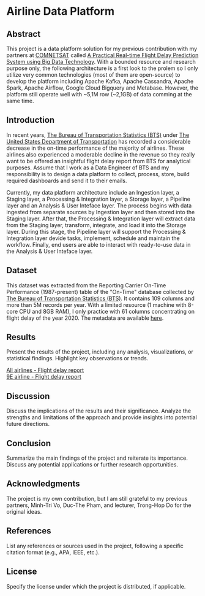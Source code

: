 # Airline Data Platform

## Abstract

This project is a data platform solution for my previous contribution with my partners at [COMNETSAT](https://comnetsat.org/) called [A Practical Real-time Flight Delay Prediction System using Big Data Technology](https://ieeexplore.ieee.org/document/9994427). With a bounded resource and research purpose only, the following architecture is a first look to the prolem so I only utilize very common technologies (most of them are open-source) to develop the platform including Apache Kafka, Apache Cassandra, Apache Spark, Apache Airflow, Google Cloud Bigquery and Metabase. However, the platform still operate well with ~5,1M row (~2,1GB) of data comming at the same time.

## Introduction

In recent years, [The Bureau of Transportation Statistics (BTS)](https://www.bts.gov/) under [The United States Department of Transportation](https://www.transportation.gov/) has recorded a considerable decrease in the on-time performance of the majority of airlines. These airlines also experienced a moderable decline in the revenue so they really want to be offered an insightful flight delay report from BTS for analytical purposes. Assume that I work as a Data Engineer of BTS and my responsibility is to design a data platform to collect, process, store, build required dashboards and send it to their emails.

Currently, my data platform architecture include an Ingestion layer, a Staging layer, a Processing & Integration layer, a Storage layer, a Pipeline layer and an Analysis & User Inteface layer. The process begins with data ingested from separate sources by Ingestion layer and then stored into the Staging layer. After that, the Processing & Integration layer will extract data from the Staging layer, transform, integrate, and load it into the Storage layer. During this stage, the Pipeline layer will support the Processing & Integration layer devide tasks, implement, schedule and maintain the workflow. Finally, end users are able to interact with ready-to-use data in the Analysis & User Inteface layer.

## Dataset

This dataset was extracted from the Reporting Carrier On-Time Performance (1987-present) table of the "On-Time" database collected by [The Bureau of Transportation Statistics (BTS)](https://www.bts.gov/). It contains 109 columns and more than 5M records per year. With a limited resource (1 machine with 8-core CPU and 8GB RAM), I only practice with 61 columns concentrating on flight delay of the year 2020. The metadata are available [here](https://github.com/nitsvutt/airline-data-platform/blob/main/extracted-data/metadata/metadata.html).

## Results

Present the results of the project, including any analysis, visualizations, or statistical findings. Highlight key observations or trends.

<a href="https://www.youtube.com/embed/PNkLthUdQus?autoplay=1&loop=1&playlist=PNkLthUdQus">
  All airlines - Flight delay report
</a>
</br>
<a href="https://www.youtube.com/embed/SlJLrqRsKXs?autoplay=1&loop=1&playlist=PNkLthUdQus">
  9E airline - Flight delay report
</a>

## Discussion

Discuss the implications of the results and their significance. Analyze the strengths and limitations of the approach and provide insights into potential future directions.

## Conclusion

Summarize the main findings of the project and reiterate its importance. Discuss any potential applications or further research opportunities.

## Acknowledgments

The project is my own contribution, but I am still grateful to my previous partners, Minh-Tri Vo, Duc-The Pham, and lecturer, Trong-Hop Do for the original ideas.

## References

List any references or sources used in the project, following a specific citation format (e.g., APA, IEEE, etc.).

## License

Specify the license under which the project is distributed, if applicable.
